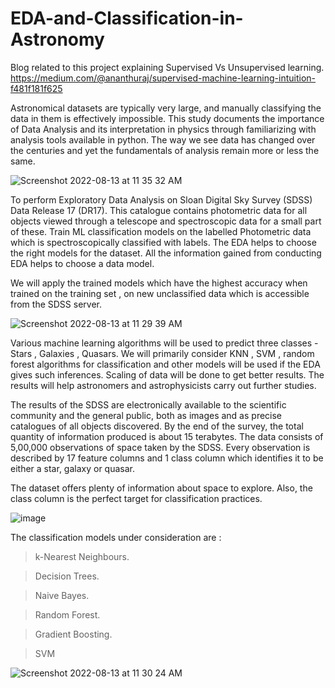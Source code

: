 # EDA-and-Classification-in-Astronomy

Blog related to this project explaining Supervised Vs Unsupervised learning. 
https://medium.com/@ananthuraj/supervised-machine-learning-intuition-f481f181f625

Astronomical datasets are typically very large, and manually classifying the data in them is effectively impossible.
This study documents the importance of Data Analysis and its interpretation in physics through familiarizing with analysis tools available in python. The way we see data has changed over the centuries and yet the fundamentals of analysis remain more or less the same.

![Screenshot 2022-08-13 at 11 35 32 AM](https://user-images.githubusercontent.com/60540680/184471079-ce0baf7c-4178-4df8-b7bc-53c9222c1530.png)

To perform Exploratory Data Analysis on Sloan Digital Sky Survey (SDSS) Data Release 17 (DR17). This catalogue contains photometric data for all objects viewed through a telescope and spectroscopic data for a small part of these. Train ML classification models on the labelled Photometric data which is spectroscopically classified with labels. The EDA helps to choose the right models for the dataset. All the information gained from conducting EDA helps to choose a data model. 

We will apply the trained models which have the highest accuracy when trained on the training set , on new unclassified data which is accessible from the SDSS server. 

![Screenshot 2022-08-13 at 11 29 39 AM](https://user-images.githubusercontent.com/60540680/184470892-156a1ef7-632c-4f00-9492-a5de20e80dd0.png)

Various machine learning algorithms will be used to predict three classes - Stars , Galaxies , Quasars. We will primarily consider KNN , SVM , random forest algorithms for classification and other models will be used if the EDA gives such inferences. Scaling of data will be done to get better results. The results will help astronomers and astrophysicists carry out further studies.

The results of the SDSS are electronically available to the scientific community and the general public, both as images and as precise catalogues of all objects discovered. By the end of the survey, the total quantity of information produced is about 15 terabytes. 
The data consists of 5,00,000 observations of space taken by the SDSS. Every observation is described by 17 feature columns and 1 class column which identifies it to be either a star, galaxy or quasar.

The dataset offers plenty of information about space to explore. Also, the class column is the perfect target for classification practices. 
     
![image](https://user-images.githubusercontent.com/60540680/184470954-993d563f-5117-4959-8584-107ae53f635e.png)

The classification models under consideration are :
> k-Nearest Neighbours.
 
> Decision Trees.

> Naive Bayes.
 
> Random Forest.
 
> Gradient Boosting.
 
> SVM

![Screenshot 2022-08-13 at 11 30 24 AM](https://user-images.githubusercontent.com/60540680/184470923-62ee814a-d700-4e19-bd17-22918c7294a1.png)
